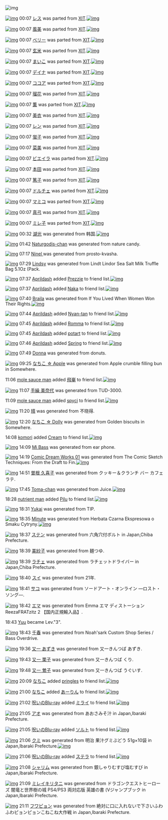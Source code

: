 ![img](http://gdrive-cdn.herokuapp.com/537b65a5bc09f0000721dda7/512px-barcode.png)

[![img](http://www.deviantsart.com/1s923qo.png)](http://www.barcodekanojo.com/kanojo/1255603/%E3%83%AC%E3%82%B9) 00:07 [レス](http://www.barcodekanojo.com/kanojo/1255603/%E3%83%AC%E3%82%B9) was parted from [XIT](http://www.barcodekanojo.com/kanojo/1255603/%E3%83%AC%E3%82%B9).[![img](http://www.deviantsart.com/815jg6.jpeg)](http://www.barcodekanojo.com/user/209348/XIT) 

[![img](http://www.deviantsart.com/6d14at.png)](http://www.barcodekanojo.com/kanojo/659881/%E9%A2%A8%E7%BE%8E) 00:07 [風美](http://www.barcodekanojo.com/kanojo/659881/%E9%A2%A8%E7%BE%8E) was parted from [XIT](http://www.barcodekanojo.com/kanojo/659881/%E9%A2%A8%E7%BE%8E).[![img](http://www.deviantsart.com/815jg6.jpeg)](http://www.barcodekanojo.com/user/209348/XIT) 

[![img](http://www.deviantsart.com/3tj3id8.png)](http://www.barcodekanojo.com/kanojo/808748/%E3%83%99%E3%83%AA%E3%83%BC) 00:07 [ベリー](http://www.barcodekanojo.com/kanojo/808748/%E3%83%99%E3%83%AA%E3%83%BC) was parted from [XIT](http://www.barcodekanojo.com/kanojo/808748/%E3%83%99%E3%83%AA%E3%83%BC).[![img](http://www.deviantsart.com/815jg6.jpeg)](http://www.barcodekanojo.com/user/209348/XIT) 

[![img](http://www.deviantsart.com/2m372ve.png)](http://www.barcodekanojo.com/kanojo/345516/%E7%8E%84%E7%B1%B3) 00:07 [玄米](http://www.barcodekanojo.com/kanojo/345516/%E7%8E%84%E7%B1%B3) was parted from [XIT](http://www.barcodekanojo.com/kanojo/345516/%E7%8E%84%E7%B1%B3).[![img](http://www.deviantsart.com/815jg6.jpeg)](http://www.barcodekanojo.com/user/209348/XIT) 

[![img](http://www.deviantsart.com/14ml3js.png)](http://www.barcodekanojo.com/kanojo/52294/%E3%81%BE%E3%81%84%E3%81%93) 00:07 [まいこ](http://www.barcodekanojo.com/kanojo/52294/%E3%81%BE%E3%81%84%E3%81%93) was parted from [XIT](http://www.barcodekanojo.com/kanojo/52294/%E3%81%BE%E3%81%84%E3%81%93).[![img](http://www.deviantsart.com/815jg6.jpeg)](http://www.barcodekanojo.com/user/209348/XIT) 

[![img](http://www.deviantsart.com/14v6ds8.png)](http://www.barcodekanojo.com/kanojo/890097/%E3%83%87%E3%82%A4%E3%83%8A) 00:07 [デイナ](http://www.barcodekanojo.com/kanojo/890097/%E3%83%87%E3%82%A4%E3%83%8A) was parted from [XIT](http://www.barcodekanojo.com/kanojo/890097/%E3%83%87%E3%82%A4%E3%83%8A).[![img](http://www.deviantsart.com/815jg6.jpeg)](http://www.barcodekanojo.com/user/209348/XIT) 

[![img](http://www.deviantsart.com/1k8tmad.png)](http://www.barcodekanojo.com/kanojo/60296/%E3%82%B3%E3%82%B3%E3%82%A2) 00:07 [ココア](http://www.barcodekanojo.com/kanojo/60296/%E3%82%B3%E3%82%B3%E3%82%A2) was parted from [XIT](http://www.barcodekanojo.com/kanojo/60296/%E3%82%B3%E3%82%B3%E3%82%A2).[![img](http://www.deviantsart.com/815jg6.jpeg)](http://www.barcodekanojo.com/user/209348/XIT) 

[![img](http://www.deviantsart.com/28opfi7.png)](http://www.barcodekanojo.com/kanojo/1018455/%E7%91%A0%E8%8A%B1) 00:07 [瑠花](http://www.barcodekanojo.com/kanojo/1018455/%E7%91%A0%E8%8A%B1) was parted from [XIT](http://www.barcodekanojo.com/kanojo/1018455/%E7%91%A0%E8%8A%B1).[![img](http://www.deviantsart.com/815jg6.jpeg)](http://www.barcodekanojo.com/user/209348/XIT) 

[![img](http://www.deviantsart.com/2u5teqa.png)](http://www.barcodekanojo.com/kanojo/1607048/%E8%96%AB) 00:07 [薫](http://www.barcodekanojo.com/kanojo/1607048/%E8%96%AB) was parted from [XIT](http://www.barcodekanojo.com/kanojo/1607048/%E8%96%AB).[![img](http://www.deviantsart.com/815jg6.jpeg)](http://www.barcodekanojo.com/user/209348/XIT) 

[![img](http://www.deviantsart.com/ibtm3e.png)](http://www.barcodekanojo.com/kanojo/1725085/%E7%BE%8E%E8%A1%A3) 00:07 [美衣](http://www.barcodekanojo.com/kanojo/1725085/%E7%BE%8E%E8%A1%A3) was parted from [XIT](http://www.barcodekanojo.com/kanojo/1725085/%E7%BE%8E%E8%A1%A3).[![img](http://www.deviantsart.com/815jg6.jpeg)](http://www.barcodekanojo.com/user/209348/XIT) 

[![img](http://www.deviantsart.com/1mlhh00.png)](http://www.barcodekanojo.com/kanojo/1852147/%E3%83%AC%E3%83%B3) 00:07 [レン](http://www.barcodekanojo.com/kanojo/1852147/%E3%83%AC%E3%83%B3) was parted from [XIT](http://www.barcodekanojo.com/kanojo/1852147/%E3%83%AC%E3%83%B3).[![img](http://www.deviantsart.com/815jg6.jpeg)](http://www.barcodekanojo.com/user/209348/XIT) 

[![img](http://www.deviantsart.com/1cbegr2.png)](http://www.barcodekanojo.com/kanojo/326969/%E8%9B%8D%E5%AD%90) 00:07 [蛍子](http://www.barcodekanojo.com/kanojo/326969/%E8%9B%8D%E5%AD%90) was parted from [XIT](http://www.barcodekanojo.com/kanojo/326969/%E8%9B%8D%E5%AD%90).[![img](http://www.deviantsart.com/815jg6.jpeg)](http://www.barcodekanojo.com/user/209348/XIT) 

[![img](http://www.deviantsart.com/3vf9ilp.png)](http://www.barcodekanojo.com/kanojo/2558909/%E8%8F%9C%E7%BE%8E) 00:07 [菜美](http://www.barcodekanojo.com/kanojo/2558909/%E8%8F%9C%E7%BE%8E) was parted from [XIT](http://www.barcodekanojo.com/kanojo/2558909/%E8%8F%9C%E7%BE%8E).[![img](http://www.deviantsart.com/815jg6.jpeg)](http://www.barcodekanojo.com/user/209348/XIT) 

[![img](http://www.deviantsart.com/12ees8d.png)](http://www.barcodekanojo.com/kanojo/634716/%E3%83%93%E3%82%A8%E3%82%A4%E3%83%A9) 00:07 [ビエイラ](http://www.barcodekanojo.com/kanojo/634716/%E3%83%93%E3%82%A8%E3%82%A4%E3%83%A9) was parted from [XIT](http://www.barcodekanojo.com/kanojo/634716/%E3%83%93%E3%82%A8%E3%82%A4%E3%83%A9).[![img](http://www.deviantsart.com/815jg6.jpeg)](http://www.barcodekanojo.com/user/209348/XIT) 

[![img](http://www.deviantsart.com/11pl4up.png)](http://www.barcodekanojo.com/kanojo/1034973/%E6%9C%AC%E7%94%B0) 00:07 [本田](http://www.barcodekanojo.com/kanojo/1034973/%E6%9C%AC%E7%94%B0) was parted from [XIT](http://www.barcodekanojo.com/kanojo/1034973/%E6%9C%AC%E7%94%B0).[![img](http://www.deviantsart.com/815jg6.jpeg)](http://www.barcodekanojo.com/user/209348/XIT) 

[![img](http://www.deviantsart.com/1iqmn3q.png)](http://www.barcodekanojo.com/kanojo/1759023/%E7%AF%A4%E5%AD%90) 00:07 [篤子](http://www.barcodekanojo.com/kanojo/1759023/%E7%AF%A4%E5%AD%90) was parted from [XIT](http://www.barcodekanojo.com/kanojo/1759023/%E7%AF%A4%E5%AD%90).[![img](http://www.deviantsart.com/815jg6.jpeg)](http://www.barcodekanojo.com/user/209348/XIT) 

[![img](http://www.deviantsart.com/14aeq2i.png)](http://www.barcodekanojo.com/kanojo/1960575/%E3%83%89%E3%83%AB%E3%83%81%E3%82%A7) 00:07 [ドルチェ](http://www.barcodekanojo.com/kanojo/1960575/%E3%83%89%E3%83%AB%E3%83%81%E3%82%A7) was parted from [XIT](http://www.barcodekanojo.com/kanojo/1960575/%E3%83%89%E3%83%AB%E3%83%81%E3%82%A7).[![img](http://www.deviantsart.com/815jg6.jpeg)](http://www.barcodekanojo.com/user/209348/XIT) 

[![img](http://www.deviantsart.com/2h9dg2e.png)](http://www.barcodekanojo.com/kanojo/1937111/%E3%83%9E%E3%83%9F%E3%82%B3) 00:07 [マミコ](http://www.barcodekanojo.com/kanojo/1937111/%E3%83%9E%E3%83%9F%E3%82%B3) was parted from [XIT](http://www.barcodekanojo.com/kanojo/1937111/%E3%83%9E%E3%83%9F%E3%82%B3).[![img](http://www.deviantsart.com/815jg6.jpeg)](http://www.barcodekanojo.com/user/209348/XIT) 

[![img](http://www.deviantsart.com/2kq7quv.png)](http://www.barcodekanojo.com/kanojo/882568/%E7%9C%9F%E5%BC%93) 00:07 [真弓](http://www.barcodekanojo.com/kanojo/882568/%E7%9C%9F%E5%BC%93) was parted from [XIT](http://www.barcodekanojo.com/kanojo/882568/%E7%9C%9F%E5%BC%93).[![img](http://www.deviantsart.com/815jg6.jpeg)](http://www.barcodekanojo.com/user/209348/XIT) 

[![img](http://www.deviantsart.com/3kftr6r.png)](http://www.barcodekanojo.com/kanojo/591533/%E3%83%9F%E3%83%AC%E5%AD%90) 00:07 [ミレ子](http://www.barcodekanojo.com/kanojo/591533/%E3%83%9F%E3%83%AC%E5%AD%90) was parted from [XIT](http://www.barcodekanojo.com/kanojo/591533/%E3%83%9F%E3%83%AC%E5%AD%90).[![img](http://www.deviantsart.com/815jg6.jpeg)](http://www.barcodekanojo.com/user/209348/XIT) 

[![img](http://www.deviantsart.com/2p78q8b.png)](http://www.barcodekanojo.com/kanojo/3193741/%E6%B9%96%E5%85%89) 00:32 [湖光](http://www.barcodekanojo.com/kanojo/3193741/%E6%B9%96%E5%85%89) was generated from 韩国.[![img](http://www.deviantsart.com/ffjc32.jpeg)](http://www.barcodekanojo.com/product_images/barcode/6019654/1427470313/%E9%9F%A9%E5%9B%BD.jpg) 

[![img](http://www.deviantsart.com/27n4b67.png)](http://www.barcodekanojo.com/kanojo/3193742/Naturgodis-chan) 01:42 [Naturgodis-chan](http://www.barcodekanojo.com/kanojo/3193742/Naturgodis-chan) was generated from nature candy.

[![img](http://www.deviantsart.com/v2es51.png)](http://www.barcodekanojo.com/kanojo/3193743/Ninel%20) 07:17 [Ninel ](http://www.barcodekanojo.com/kanojo/3193743/Ninel%20) was generated from prosto-kvasha.

[![img](http://www.deviantsart.com/1un5kg4.png)](http://www.barcodekanojo.com/kanojo/3193744/Lindsy) 07:29 [Lindsy](http://www.barcodekanojo.com/kanojo/3193744/Lindsy) was generated from Lindt Lindor Sea Salt Milk Truffle Bag 5.1Oz (Pack.

[![img](http://www.deviantsart.com/3ugrgod.jpeg)](http://www.barcodekanojo.com/user/499374/Aprildash) 07:37 [Aprildash](http://www.barcodekanojo.com/user/499374/Aprildash) added [Prezzie](http://www.barcodekanojo.com/kanojo/2713971/Prezzie) to friend list.[![img](http://www.deviantsart.com/35jbk8l.png)](http://www.barcodekanojo.com/kanojo/2713971/Prezzie) 

[![img](http://www.deviantsart.com/3ugrgod.jpeg)](http://www.barcodekanojo.com/user/499374/Aprildash) 07:37 [Aprildash](http://www.barcodekanojo.com/user/499374/Aprildash) added [Naka](http://www.barcodekanojo.com/kanojo/1217075/Naka) to friend list.[![img](http://www.deviantsart.com/ueqlna.png)](http://www.barcodekanojo.com/kanojo/1217075/Naka) 

[![img](http://www.deviantsart.com/10bd8b0.png)](http://www.barcodekanojo.com/kanojo/3193745/Braila) 07:40 [Braila](http://www.barcodekanojo.com/kanojo/3193745/Braila) was generated from If You Lived When Women Won Their Rights.[![img](http://www.deviantsart.com/bqjvga.jpeg)](http://www.barcodekanojo.com/product_images/barcode/6019660/1427495976/If%20You%20Lived%20When%20Women%20Won%20Their%20Rights.jpg) 

[![img](http://www.deviantsart.com/3ugrgod.jpeg)](http://www.barcodekanojo.com/user/499374/Aprildash) 07:44 [Aprildash](http://www.barcodekanojo.com/user/499374/Aprildash) added [Nyan-tan](http://www.barcodekanojo.com/kanojo/2575698/Nyan-tan) to friend list.[![img](http://www.deviantsart.com/272npa.png)](http://www.barcodekanojo.com/kanojo/2575698/Nyan-tan) 

[![img](http://www.deviantsart.com/3ugrgod.jpeg)](http://www.barcodekanojo.com/user/499374/Aprildash) 07:45 [Aprildash](http://www.barcodekanojo.com/user/499374/Aprildash) added [Romma](http://www.barcodekanojo.com/kanojo/2907123/Romma) to friend list.[![img](http://www.deviantsart.com/3v8n097.png)](http://www.barcodekanojo.com/kanojo/2907123/Romma) 

[![img](http://www.deviantsart.com/3ugrgod.jpeg)](http://www.barcodekanojo.com/user/499374/Aprildash) 07:45 [Aprildash](http://www.barcodekanojo.com/user/499374/Aprildash) added [potart](http://www.barcodekanojo.com/kanojo/2461226/potart) to friend list.[![img](http://www.deviantsart.com/2pqtk9o.png)](http://www.barcodekanojo.com/kanojo/2461226/potart) 

[![img](http://www.deviantsart.com/3ugrgod.jpeg)](http://www.barcodekanojo.com/user/499374/Aprildash) 07:46 [Aprildash](http://www.barcodekanojo.com/user/499374/Aprildash) added [Spring](http://www.barcodekanojo.com/kanojo/2444702/Spring) to friend list.[![img](http://www.deviantsart.com/c07t3b.png)](http://www.barcodekanojo.com/kanojo/2444702/Spring) 

[![img](http://www.deviantsart.com/398pho.png)](http://www.barcodekanojo.com/kanojo/3193746/Donna) 07:49 [Donna](http://www.barcodekanojo.com/kanojo/3193746/Donna) was generated from donuts.

[![img](http://www.deviantsart.com/m57ggr.png)](http://www.barcodekanojo.com/kanojo/3193747/%E3%81%AA%E3%81%A1%E3%81%93%20%E2%98%86%20Apple) 09:25 [なちこ ☆ Apple](http://www.barcodekanojo.com/kanojo/3193747/%E3%81%AA%E3%81%A1%E3%81%93%20%E2%98%86%20Apple) was generated from Apple crumble filling bun in Somewhere.

11:06 [mole sauce man](http://www.barcodekanojo.com/user/500725/mole%20sauce%20man) added [飛崋](http://www.barcodekanojo.com/kanojo/1779908/%E9%A3%9B%E5%B4%8B) to friend list.[![img](http://www.deviantsart.com/3unbl7k.png)](http://www.barcodekanojo.com/kanojo/1779908/%E9%A3%9B%E5%B4%8B) 

[![img](http://www.deviantsart.com/1tfkbh9.png)](http://www.barcodekanojo.com/kanojo/3193748/%E6%89%8B%E7%B9%B0%20%E7%BE%8E%E5%A5%88%E4%BB%A3) 11:07 [手繰 美奈代](http://www.barcodekanojo.com/kanojo/3193748/%E6%89%8B%E7%B9%B0%20%E7%BE%8E%E5%A5%88%E4%BB%A3) was generated from TUD-3000.

11:09 [mole sauce man](http://www.barcodekanojo.com/user/500725/mole%20sauce%20man) added [spyci](http://www.barcodekanojo.com/kanojo/1046319/spyci) to friend list.[![img](http://www.deviantsart.com/1hlteij.png)](http://www.barcodekanojo.com/kanojo/1046319/spyci) 

[![img](http://www.deviantsart.com/dm86jl.png)](http://www.barcodekanojo.com/kanojo/3193749/%E6%99%B4) 11:20 [晴](http://www.barcodekanojo.com/kanojo/3193749/%E6%99%B4) was generated from 不晓得.

[![img](http://www.deviantsart.com/eag26e.png)](http://www.barcodekanojo.com/kanojo/3193750/%E3%81%AA%E3%81%A1%E3%81%93%20%E2%98%86%20Dolly) 12:20 [なちこ ☆ Dolly](http://www.barcodekanojo.com/kanojo/3193750/%E3%81%AA%E3%81%A1%E3%81%93%20%E2%98%86%20Dolly) was generated from Golden biscuits in Somewhere.

14:08 [komori](http://www.barcodekanojo.com/user/500587/komori) added [Cream](http://www.barcodekanojo.com/kanojo/2638659/Cream) to friend list.[![img](http://www.deviantsart.com/2pd1sge.png)](http://www.barcodekanojo.com/kanojo/2638659/Cream) 

[![img](http://www.deviantsart.com/qe47pa.png)](http://www.barcodekanojo.com/kanojo/3193751/Mi%20Bass) 14:09 [Mi Bass](http://www.barcodekanojo.com/kanojo/3193751/Mi%20Bass) was generated from ear phone.

[![img](http://www.deviantsart.com/rk8p24.png)](http://www.barcodekanojo.com/kanojo/3193752/Comic%20Dream%20Works%2001) 14:19 [Comic Dream Works 01](http://www.barcodekanojo.com/kanojo/3193752/Comic%20Dream%20Works%2001) was generated from The Comic Sketch Techniques: From the Draft to Fin.[![img](http://www.deviantsart.com/3abjjuh.jpeg)](http://www.barcodekanojo.com/product_images/barcode/6019674/1427519940/The%20Comic%20Sketch%20Techniques%3A%20From%20the%20Draft%20to%20Fin.jpg) 

[![img](http://www.deviantsart.com/3d2ab49.png)](http://www.barcodekanojo.com/kanojo/3193753/%E6%9B%BD%E6%A0%B9%20%E4%B9%85%E5%96%9C%E5%AD%90) 14:51 [曽根 久喜子](http://www.barcodekanojo.com/kanojo/3193753/%E6%9B%BD%E6%A0%B9%20%E4%B9%85%E5%96%9C%E5%AD%90) was generated from クッキー＆クランチ バー カフェラテ.

[![img](http://www.deviantsart.com/30g07s3.png)](http://www.barcodekanojo.com/kanojo/3193754/Toma-chan) 17:45 [Toma-chan](http://www.barcodekanojo.com/kanojo/3193754/Toma-chan) was generated from Juice.[![img](http://www.deviantsart.com/77tskv.jpeg)](http://www.barcodekanojo.com/product_images/barcode/6019676/1427532249/50x50xJuice.jpg,qw=88,ah=88.pagespeed.ic.0L0L6vG4MP.jpg) 

18:28 [nutrient man](http://www.barcodekanojo.com/user/500729/nutrient%20man) added [Pilu](http://www.barcodekanojo.com/kanojo/2837497/Pilu) to friend list.[![img](http://www.deviantsart.com/krdmq8.png)](http://www.barcodekanojo.com/kanojo/2837497/Pilu) 

[![img](http://www.deviantsart.com/3od586i.png)](http://www.barcodekanojo.com/kanojo/3193755/Yukai) 18:31 [Yukai](http://www.barcodekanojo.com/kanojo/3193755/Yukai) was generated from TIP.

[![img](http://www.deviantsart.com/35jslva.png)](http://www.barcodekanojo.com/kanojo/3193756/Minute) 18:35 [Minute](http://www.barcodekanojo.com/kanojo/3193756/Minute) was generated from Herbata Czarna Ekspresowa o Smaku Cytryny.[![img](http://www.deviantsart.com/9d0ar2.jpeg)](http://www.barcodekanojo.com/product_images/barcode/6019679/1427535293/Herbata%20Czarna%20Ekspresowa%20o%20Smaku%20Cytryny.jpg) 

[![img](http://www.deviantsart.com/t30s7j.png)](http://www.barcodekanojo.com/kanojo/3193757/%E3%82%B9%E3%83%86%E3%83%B3) 18:37 [ステン](http://www.barcodekanojo.com/kanojo/3193757/%E3%82%B9%E3%83%86%E3%83%B3) was generated from 六角穴付ボルト in Japan,Chiba Prefecture.

[![img](http://www.deviantsart.com/gica90.png)](http://www.barcodekanojo.com/kanojo/3193758/%E7%BE%8E%E7%B4%97%E5%AD%90) 18:39 [美紗子](http://www.barcodekanojo.com/kanojo/3193758/%E7%BE%8E%E7%B4%97%E5%AD%90) was generated from 麺つゆ.

[![img](http://www.deviantsart.com/320in4g.png)](http://www.barcodekanojo.com/kanojo/3193759/%E3%83%A9%E3%83%81%E3%82%A7) 18:39 [ラチェ](http://www.barcodekanojo.com/kanojo/3193759/%E3%83%A9%E3%83%81%E3%82%A7) was generated from ラチェットドライバー in Japan,Chiba Prefecture.

[![img](http://www.deviantsart.com/lg8f25.png)](http://www.barcodekanojo.com/kanojo/3193760/%E3%82%B9%E3%82%A4) 18:40 [スイ](http://www.barcodekanojo.com/kanojo/3193760/%E3%82%B9%E3%82%A4) was generated from 21年.

[![img](http://www.deviantsart.com/2qq9d3r.png)](http://www.barcodekanojo.com/kanojo/3193761/%E3%82%B5%E3%82%B3) 18:41 [サコ](http://www.barcodekanojo.com/kanojo/3193761/%E3%82%B5%E3%82%B3) was generated from ソードアート・オンライン ―ロスト・ソング―.

[![img](http://www.deviantsart.com/3b6e2rl.png)](http://www.barcodekanojo.com/kanojo/3193762/%E3%82%A8%E3%83%9E) 18:42 [エマ](http://www.barcodekanojo.com/kanojo/3193762/%E3%82%A8%E3%83%9E) was generated from Emma エマ ディストーション ReezaFRATzitz 2 【国内正規輸入品】.

18:43 [Yuu](http://www.barcodekanojo.com/user/489680/Yuu) became Lev."3".

[![img](http://www.deviantsart.com/8m6d6t.png)](http://www.barcodekanojo.com/kanojo/3193763/%E5%8D%83%E6%98%A5) 18:43 [千春](http://www.barcodekanojo.com/kanojo/3193763/%E5%8D%83%E6%98%A5) was generated from Noah'sark Custom Shop Series / Bass Overdrive.

[![img](http://www.deviantsart.com/2nl7jbv.png)](http://www.barcodekanojo.com/kanojo/3193764/%E5%8F%88%E4%B8%80%20%E3%81%82%E3%81%9A%E3%81%8D) 19:36 [又一 あずき](http://www.barcodekanojo.com/kanojo/3193764/%E5%8F%88%E4%B8%80%20%E3%81%82%E3%81%9A%E3%81%8D) was generated from 又一きんつば あずき.

[![img](http://www.deviantsart.com/2cntgrf.png)](http://www.barcodekanojo.com/kanojo/3193765/%E5%8F%88%E4%B8%80%20%E6%A0%97%E5%AD%90) 19:43 [又一 栗子](http://www.barcodekanojo.com/kanojo/3193765/%E5%8F%88%E4%B8%80%20%E6%A0%97%E5%AD%90) was generated from 又一きんつば くり.

[![img](http://www.deviantsart.com/dki431.png)](http://www.barcodekanojo.com/kanojo/3193766/%E5%8F%88%E4%B8%80%20%E9%B6%AF%E5%AD%90) 19:48 [又一 鶯子](http://www.barcodekanojo.com/kanojo/3193766/%E5%8F%88%E4%B8%80%20%E9%B6%AF%E5%AD%90) was generated from 又一きんつば うぐいす.

[![img](http://www.deviantsart.com/1lb4fit.jpeg)](http://www.barcodekanojo.com/user/314581/%E3%81%AA%E3%81%A1%E3%81%93) 20:09 [なちこ](http://www.barcodekanojo.com/user/314581/%E3%81%AA%E3%81%A1%E3%81%93) added [pringles](http://www.barcodekanojo.com/kanojo/2375158/pringles) to friend list.[![img](http://www.deviantsart.com/3ek4koo.png)](http://www.barcodekanojo.com/kanojo/2375158/pringles) 

[![img](http://www.deviantsart.com/1lb4fit.jpeg)](http://www.barcodekanojo.com/user/314581/%E3%81%AA%E3%81%A1%E3%81%93) 21:00 [なちこ](http://www.barcodekanojo.com/user/314581/%E3%81%AA%E3%81%A1%E3%81%93) added [あーりん](http://www.barcodekanojo.com/kanojo/2666048/%E3%81%82%E3%83%BC%E3%82%8A%E3%82%93) to friend list.[![img](http://www.deviantsart.com/1n7v7d1.png)](http://www.barcodekanojo.com/kanojo/2666048/%E3%81%82%E3%83%BC%E3%82%8A%E3%82%93) 

[![img](http://www.deviantsart.com/p8avmd.jpeg)](http://www.barcodekanojo.com/user/243256/%E5%91%AA%E3%81%84%E3%81%AEBlu-ray) 21:02 [呪いのBlu-ray](http://www.barcodekanojo.com/user/243256/%E5%91%AA%E3%81%84%E3%81%AEBlu-ray) added [ミライ](http://www.barcodekanojo.com/kanojo/2842/%E3%83%9F%E3%83%A9%E3%82%A4) to friend list.[![img](http://www.deviantsart.com/26pbjhv.png)](http://www.barcodekanojo.com/kanojo/2842/%E3%83%9F%E3%83%A9%E3%82%A4) 

[![img](http://www.deviantsart.com/1dk2m0b.png)](http://www.barcodekanojo.com/kanojo/3193767/%E3%82%A2%E3%82%AA) 21:05 [アオ](http://www.barcodekanojo.com/kanojo/3193767/%E3%82%A2%E3%82%AA) was generated from あおさみそ汁 in Japan,Ibaraki Prefecture.

[![img](http://www.deviantsart.com/p8avmd.jpeg)](http://www.barcodekanojo.com/user/243256/%E5%91%AA%E3%81%84%E3%81%AEBlu-ray) 21:05 [呪いのBlu-ray](http://www.barcodekanojo.com/user/243256/%E5%91%AA%E3%81%84%E3%81%AEBlu-ray) added [ソルト](http://www.barcodekanojo.com/kanojo/2388454/%E3%82%BD%E3%83%AB%E3%83%88) to friend list.[![img](http://www.deviantsart.com/2lremk9.png)](http://www.barcodekanojo.com/kanojo/2388454/%E3%82%BD%E3%83%AB%E3%83%88) 

[![img](http://www.deviantsart.com/1qa7v05.png)](http://www.barcodekanojo.com/kanojo/3193768/%E3%82%AF%E3%83%9F) 21:06 [クミ](http://www.barcodekanojo.com/kanojo/3193768/%E3%82%AF%E3%83%9F) was generated from 明治 果汁グミぶどう 51g×10袋 in Japan,Ibaraki Prefecture.[![img](http://www.deviantsart.com/3t0k6e7.jpeg)](http://www.barcodekanojo.com/product_images/barcode/4664526/1371167123/%E6%9E%9C%E6%B1%81%E3%82%B0%E3%83%9F%20%E3%81%B6%E3%81%A9%E3%81%86.jpg) 

[![img](http://www.deviantsart.com/p8avmd.jpeg)](http://www.barcodekanojo.com/user/243256/%E5%91%AA%E3%81%84%E3%81%AEBlu-ray) 21:06 [呪いのBlu-ray](http://www.barcodekanojo.com/user/243256/%E5%91%AA%E3%81%84%E3%81%AEBlu-ray) added [ステラ](http://www.barcodekanojo.com/kanojo/1509356/%E3%82%B9%E3%83%86%E3%83%A9) to friend list.[![img](http://www.deviantsart.com/stics6.png)](http://www.barcodekanojo.com/kanojo/1509356/%E3%82%B9%E3%83%86%E3%83%A9) 

[![img](http://www.deviantsart.com/3ah8r50.png)](http://www.barcodekanojo.com/kanojo/3193769/%E3%82%B7%E3%83%A3%E3%83%AA%E3%83%A0) 21:08 [シャリム](http://www.barcodekanojo.com/kanojo/3193769/%E3%82%B7%E3%83%A3%E3%83%AA%E3%83%A0) was generated from 銀しゃりむすび塩むすび in Japan,Ibaraki Prefecture.

[![img](http://www.deviantsart.com/a6nv79.png)](http://www.barcodekanojo.com/kanojo/3193770/%E3%83%9F%E3%83%AC%E3%82%A4%E3%82%AD%E3%83%AA%E3%82%BF%E3%83%8B) 21:09 [ミレイキリタニ](http://www.barcodekanojo.com/kanojo/3193770/%E3%83%9F%E3%83%AC%E3%82%A4%E3%82%AD%E3%83%AA%E3%82%BF%E3%83%8B) was generated from ドラゴンクエストヒーローズ 闇竜と世界樹の城 PS4/PS3 両対応版 英雄の書 (Vジャンプブック in Japan,Ibaraki Prefecture.

[![img](http://www.deviantsart.com/3i2lv6v.png)](http://www.barcodekanojo.com/kanojo/3193771/%E3%83%95%E3%83%AF%E3%83%94%E3%83%A7%E3%83%B3) 21:11 [フワピョン](http://www.barcodekanojo.com/kanojo/3193771/%E3%83%95%E3%83%AF%E3%83%94%E3%83%A7%E3%83%B3) was generated from 絶対に口に入れないで下さいふわふわピョンピョンこねこね大作戦 in Japan,Ibaraki Prefecture.

